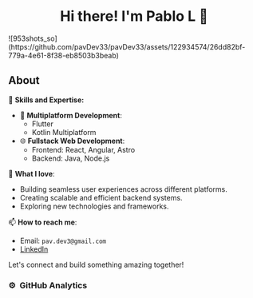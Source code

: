 <div align="center">
<h1 align="center">Hi there! I'm Pablo L 👋</h1>
</div>
![953shots_so](https://github.com/pavDev33/pavDev33/assets/122934574/26dd82bf-779a-4e61-8f38-eb8503b3beab)

## About

🚀 **Skills and Expertise:**
- 📱 **Multiplatform Development**:
  - Flutter
  - Kotlin Multiplatform
- 🌐 **Fullstack Web Development**:
  - Frontend: React, Angular, Astro
  - Backend: Java, Node.js

🌟 **What I love**:
- Building seamless user experiences across different platforms.
- Creating scalable and efficient backend systems.
- Exploring new technologies and frameworks.

📫 **How to reach me**:
- Email: `pav.dev3@gmail.com`
- [LinkedIn](https://www.linkedin.com/in/your-linkedin)

Let's connect and build something amazing together!

### ⚙️ &nbsp;GitHub Analytics

